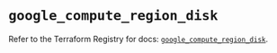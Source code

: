 # `google_compute_region_disk`

Refer to the Terraform Registry for docs: [`google_compute_region_disk`](https://registry.terraform.io/providers/hashicorp/google/6.7.0/docs/resources/compute_region_disk).
